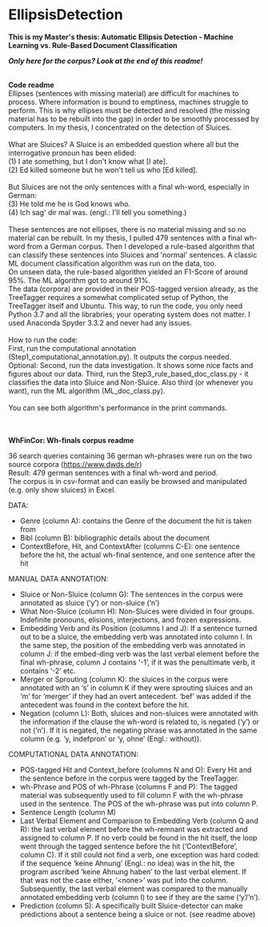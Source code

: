 # EllipsisDetection
**This is my Master's thesis: Automatic Ellipsis Detection - Machine Learning vs. Rule-Based Document Classification**

***Only here for the corpus? Look at the end of this readme!***<br/><br/>

**Code readme**<br/>
Ellipses (sentences with missing material) are difficult for machines to process. Where information is bound to emptiness, machines struggle to perform. This is why ellipses must be detected and resolved (the missing material has to be rebuilt into the gap) in order to be smoothly processed by computers. In my thesis, I concentrated on the detection of Sluices. <br/> <br/>
What are Sluices? A Sluice is an embedded question where all but the interrogative pronoun has been elided: <br/>
(1) I ate something, but I don't know what [I ate]. <br/>
(2) Ed killed someone but he won't tell us who [Ed killed]. <br/> <br/>
But Sluices are not the only sentences with a final wh-word, especially in German: <br/>
(3) He told me he is God knows who. <br/>
(4) Ich sag' dir mal was. (engl.: I'll tell you something.) <br/> <br/>
These sentences are not ellipses, there is no material missing and so no material can be rebuilt.
In my thesis, I pulled 479 sentences with a final wh-word from a German corpus. Then I developed a rule-based algorithm that can classify these sentences into Sluices and 'normal' sentences. A classic ML document classification algorithm was run on the data, too. <br/>
On unseen data, the rule-based algorithm yielded an F1-Score of around 95%. The ML algorithm got to around 91%. <br/>
The data (corpora) are provided in their POS-tagged version already, as the TreeTagger requires a somewhat complicated setup of Python, the TreeTagger itself and Ubuntu. This way, to run the code, you only need Python 3.7 and all the librabries; your operating system does not matter. I used Anaconda Spyder 3.3.2 and never had any issues. <br/> <br/>
How to run the code: <br/>
First, run the computational annotation (Step1_computational_annotation.py). It outputs the corpus needed.
Optional: Second, run the data investigation. It shows some nice facts and figures about our data.
Third, run the Step3_rule_based_doc_class.py - it classifies the data into Sluice and Non-Sluice.
Also third (or whenever you want), run the ML algorithm (ML_doc_class.py). <br/> <br/>
You can see both algorithm's performance in the print commands.<br/><br/><br/>




**WhFinCor: Wh-finals corpus readme**<br/>

36 search queries containing 36 german wh-phrases were run on the two source corpora (https://www.dwds.de/r)<br/>
Result: 479 german sentences with a final wh-word and period.<br/>
The corpus is in csv-format and can easily be browsed and manipulated (e.g. only show sluices) in Excel.<br/>

DATA:<br/>
- Genre (column A): contains the Genre of the document the hit is taken from
- Bibl (column B): bibliographic details about the document
- ContextBefore, Hit, and ContextAfter (columns C-E): one sentence before the hit, the actual wh-final
	sentence, and one sentence after the hit

MANUAL DATA ANNOTATION: <br/>
- Sluice or Non-Sluice (column G): The sentences in the corpus were annotated as sluice (‘y’) or non-sluice (‘n’)
- What Non-Sluice (column H): Non-Sluices were divided in four groups. Indefinite pronouns, elisions, interjections, 
	and frozen expressions.
- Embedding Verb and its Position (columns I and J): If a sentence turned out to be a sluice, the embedding verb 
	was annotated into column I. In the same step, the position of the embedding verb was annotated in column J: 
	if the embed-ding verb was the last verbal element before the final wh-phrase, column J contains ‘-1’, 
	if it was the penultimate verb, it contains ‘-2’ etc.
- Merger or Sprouting (column K): the sluices in the corpus were annotated with an ‘s’ in column K if they were 
	sprouting sluices and an ‘m’ for ‘merger’ if they had an overt antecedent. ‘bef’ was added if the antecedent 
	was found in the context before the hit.
- Negation (column L): Both, sluices and non-sluices were annotated with the information if the clause the 
	wh-word is related to, is negated (‘y’) or not (‘n’). If it is negated, the negating phrase was annotated in 
	the same column (e.g. ‘y, indefpron’ or ‘y, ohne’ (Engl.: without)).
	
COMPUTATIONAL DATA ANNOTATION: <br/>
- POS-tagged Hit and Context_before (columns N and O): Every Hit and the sentence before in the corpus were tagged
	by the TreeTagger.
- wh-Phrase and POS of wh-Phrase (columns F and P): The tagged material was subsequently used to fill column F with 
	the wh-phrase used in the sentence. The POS of the wh-phrase was put into column P.
- Sentence Length (column M)
- Last Verbal Element and Comparison to Embedding Verb (column Q and R): the last verbal element before the wh-remnant 
	was extracted and assigned to column P. If no verb could be found in the hit itself, the loop went through the 
	tagged sentence before the hit (‘ContextBefore’, column C). If it still could not find a verb, one exception 
	was hard coded: if the sequence ‘keine Ahnung’ (Engl.: no idea) was in the hit, the program ascribed ‘keine Ahnung 
	haben’ to the last verbal element. If that was not the case either, ‘\<none\>’ was put into the column. Subsequently, 
	the last verbal element was compared to the manually annotated embedding verb (column I) to see if they are the 
	same (‘y’/’n’).
- Prediction (column S): A specifically built Sluice-detector can make predictions about a sentence being a sluice 
	or not. (see readme above)
